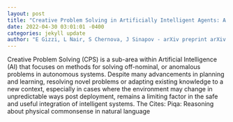 ```yaml
--- 
layout: post 
title: "Creative Problem Solving in Artificially Intelligent Agents: A Survey and Framework" 
date: 2022-04-30 03:01:01 -0400 
categories: jekyll update 
author: "E Gizzi, L Nair, S Chernova, J Sinapov - arXiv preprint arXiv:2204.10358, 2022" 
--- 
```

Creative Problem Solving (CPS) is a sub-area within Artificial Intelligence (AI) that focuses on methods for solving off-nominal, or anomalous problems in autonomous systems. Despite many advancements in planning and learning, resolving novel problems or adapting existing knowledge to a new context, especially in cases where the environment may change in unpredictable ways post deployment, remains a limiting factor in the safe and useful integration of intelligent systems. The Cites: Piqa: Reasoning about physical commonsense in natural language